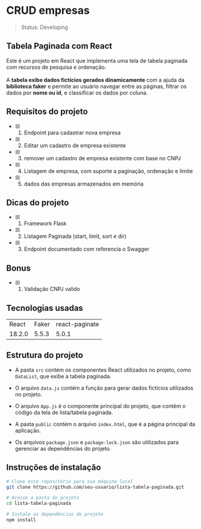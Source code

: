 # CRUD empresas

> Status: Developing 

## Tabela Paginada com React

Este é um projeto em React que implementa uma tela de tabela paginada com recursos de pesquisa e ordenação. 
<br><br>
A <strong>tabela exibe dados fictícios gerados dinamicamente</strong> com a ajuda da <strong>biblioteca faker</strong> e permite ao usuário navegar entre as páginas, filtrar os dados por <strong>nome ou id</strong>, e classificar os dados por coluna.

## Requisitos do projeto

- [x] 1. Endpoint para cadastrar nova empresa
- [x] 2. Editar um cadastro de empresa existente
- [x] 3. remover um cadastro de empresa existente com base no CNPJ
- [x] 4. Listagem de empresa, com suporte a paginação, ordenação e limite
- [x] 5. dados das empresas armazenados em memória

## Dicas do projeto
- [x] 1. Framework Flask
- [x] 2. Listagem Paginada (start, limit, sort e dir)
- [x] 3. Endpoint documentado com referencia o Swagger

## Bonus

- [x] 1. Validação CNPJ valido

## Tecnologias usadas

<table>
    <tr>
    <td>React</td>
    <td>Faker</td>
    <td>react-paginate</td>
    </tr>
    <tr>
    <td>18.2.0</td>
    <td>5.5.3</td>
    <td>5.0.1</td>
    </tr>
</table>

## Estrutura do projeto

- A pasta `src` contém os componentes React utilizados no projeto, como `DataList`, que exibe a tabela paginada.

- O arquivo `data.js` contém a função para gerar dados fictícios utilizados no projeto.

- O arquivo `App.js` é o componente principal do projeto, que contém o código da tela de lista/tabela paginada.

- A pasta `public` contém o arquivo `index.html`, que é a página principal da aplicação.

- Os arquivos `package.json` e `package-lock.json` são utilizados para gerenciar as dependências do projeto.

## Instruções de instalação

```bash
# Clone este repositório para sua máquina local
git clone https://github.com/seu-usuario/lista-tabela-paginada.git

# Acesse a pasta do projeto
cd lista-tabela-paginada

# Instale as dependências do projeto
npm install
